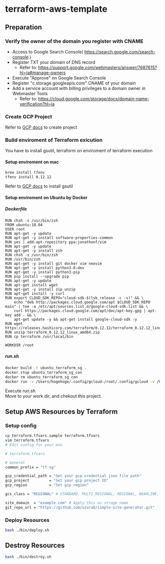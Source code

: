 # terraform-aws-template

## Preparation
### Verify the owner of the domain you register with CNAME
* Access to Google Search Console( https://search.google.com/search-console )
* Register TXT your domain of DNS record
    + Refer to: https://support.google.com/webmasters/answer/7687615?hl=ja#manage-owners
* Execute "Approve" on Google Search Console
* Register "c.storage.googleapis.com" CNAME of your domain 
* Add a service account with billing privileges to a domain owner in Webmaster Tools
    * Refer to: https://cloud.google.com/storage/docs/domain-name-verification?hl=ja



### Create GCP Project

Refer to [GCP docs](https://cloud.google.com/resource-manager/docs/creating-managing-projects) to create project



### Build enviroment of Terraform exicution
You have to install gsutil, terraform on enviroment of terraform execution



#### Setup enviroment on mac

```bash
brew install tfenv
tfenv install 0.12.12
```
Refer to [GCP docs](https://cloud.google.com/storage/docs/gsutil_install) to install gsutil



#### Setup enviroment on Ubuntu by Docker

##### Dockerfile

```
RUN chsh -s /usr/bin/zsh
FROM ubuntu:18.04
USER root
RUN apt-get -y update
RUN apt-get -y install software-properties-common
RUN yes | add-apt-repository ppa:jonathonf/vim
RUN apt-get -y update
RUN apt-get -y install zsh
RUN chsh -s /usr/bin/zsh
RUN /usr/bin/zsh
RUN apt-get -y install git docker vim neovim
RUN apt-get -y install python3.6-dev
RUN apt-get -y install python3-pip
RUN pip install --upgrade pip
RUN apt-get -y update
RUN apt-get install wget
RUN apt-get -y install zip unzip
RUN apt-get install -y curl
RUN export CLOUD_SDK_REPO="cloud-sdk-$(lsb_release -c -s)" && \
    echo "deb http://packages.cloud.google.com/apt $CLOUD_SDK_REPO main" | tee -a /etc/apt/sources.list.d/google-cloud-sdk.list && \
    curl https://packages.cloud.google.com/apt/doc/apt-key.gpg | apt-key add - && \
    apt-get update -y && apt-get install google-cloud-sdk -y
RUN wget https://releases.hashicorp.com/terraform/0.12.12/terraform_0.12.12_linux_amd64.zip
RUN unzip terraform_0.12.12_linux_amd64.zip
RUN cp terraform /usr/local/bin

WORKDIR /root
```

##### run.sh
```bash
docker build -t ubuntu_terraform_sg .
docker stop ubuntu_terraform_sg_con
docker rm ubuntu_terraform_sg_con
docker run -v /Users/hogehoge/.config/gcloud:/root/.config/gcloud -v /Users/hogehoge/.vim:/root/.vim -it --name ubuntu_terraform_sg_con ubuntu_terraform_sg:latest /bin/bash
```
Execute run.sh  
Move to your work dir, and chekout this project.




## Setup AWS Resources by Terraform
### Setup config

```bash
cp terraform.tfvars.sample terraform.tfvars
vim terraform.tfvars
# Edit config for your env
```

```bash
# terraform.tfvars

# General
common_prefix = "tf-sg"

gcp_credential_path = "Set your gcp credential json file path"
gcp_project         = "Set your gcp project ID"
gcp_region          = "Set gcp region"

gcs_class = "REGIONAL" # STANDARD, MULTI_REGIONAL, REGIONAL, NEARLINE, COLDLINE

site_domain  = "example.com" # Apply this as strage name
git_repo_url = "https://github.com/uzura8/simple-site-generator.git"
```

### Deploy Resources

```bash
bash ./bin/deploy.sh
```

## Destroy Resources

```bash
bash ./bin/destroy.sh
```

